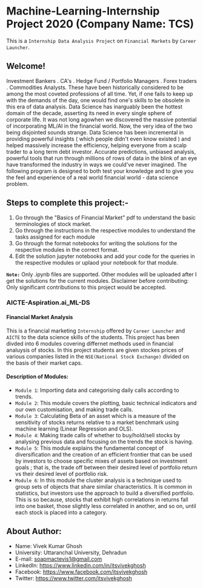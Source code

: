 # Machine-Learning-Internship Project 2020 (Company Name: TCS)
This is a `Internship Data Analysis Project` on `Financial Markets` by `Career Launcher`.

## Welcome!

Investment Bankers . CA's . Hedge Fund / Portfolio Managers . Forex traders . Commodities Analysts. These have been historically considered to be among the most coveted professions of all time. Yet, if one fails to keep up with the demands of the day, one would find one's skills to be obsolete in this era of data analysis. Data Science has inarguably been the hottest domain of the decade, asserting its need in every single sphere of corporate life. It was not long agowhen we discovered the massive potential of incorporating ML/AI in the financial world. Now, the very idea of the two being disjointed sounds strange. Data Science has been incremental in providing powerful insights ( which people didn't even know existed ) and helped massively increase the efficiency, helping everyone from a scalp trader to a long term debt investor. Accurate predictions, unbiased analysis, powerful tools that run through millions of rows of data in the blink of an eye have transformed the industry in ways we could've never imagined. The following program is designed to both test your knowledge and to give you the feel and experience of a real world financial world - data science problem.

## Steps to complete this project:-
1. Go through the "Basics of Financial Market" pdf to understand the basic terminologies of stock market.
2. Go through the instructions in the respective modules to understand the tasks assigned for each module
3. Go through the format notebooks for writing the solutions for the respective modules in the correct format.
4. Edit the solution jupyter notebooks and add your code for the queries in the respective modules or uplaod your notebook for that module.

**`Note:`** Only .ipynb files are supported. Other modules will be uploaded after I get the solutions for the current modules.
Disclaimer before contributing: Only significant contributions to this project would be accepted.


### AICTE-Aspiration.ai_ML-DS
#### Financial Market Analysis

This is a financial marketing `Internship` offered by `Career Launcher` and `AICTE` to the data science skills of the students. This project has been divded into 6 modules covering differnet methods used in financial analuysis of stocks.
In this project students are given stockes prices of various companies listed in the `NSE(National Stock Exchange)` divided on the basis of their market caps.

#### Description of Modules:

- `Module 1`: Importing data and categorising daily calls according to trends.
- `Module 2`: This module covers the plotting, basic technical indicators and our own customisation, and making trade calls.
- `Module 3`: Calculating Beta of an asset which is a measure of the sensitivity of stocks returns relative to a market benchmark using machine learning (Linear Regression and OLS).
- `Module 4`: Making trade calls of whether to buy/hold/sell stocks by analysing previous data and focusing on the trends the stock is having.
- `Module 5`: This module explains the fundamental concept of diversification and the creation of an efficient frontier that can be used by investors to choose specific mixes of assets based on investment goals ; that is, the trade off between their desired level of portfolio return vs their desired level of portfolio risk.
- `Module 6`: In this module the cluster analysis is a technique used to group sets of objects that share similar characteristics. It is common in statistics, but investors use the approach to build a diversified portfolio. This is so because, stocks that exhibit high correlations in returns fall into one basket, those slightly less correlated in another, and so on, until each stock is placed into a category.

## About Author:<br>
- Name: Vivek Kumar Ghosh
- University: Uttaranchal University, Dehradun
- E-mail: soapmactevis1@gmail.com
- LinkedIn: https://www.linkedin.com/in/itsvivekghosh
- Facebook: https://www.facebook.com/itsvivekghosh
- Twitter: https://www.twitter.com/itsvivekghosh
